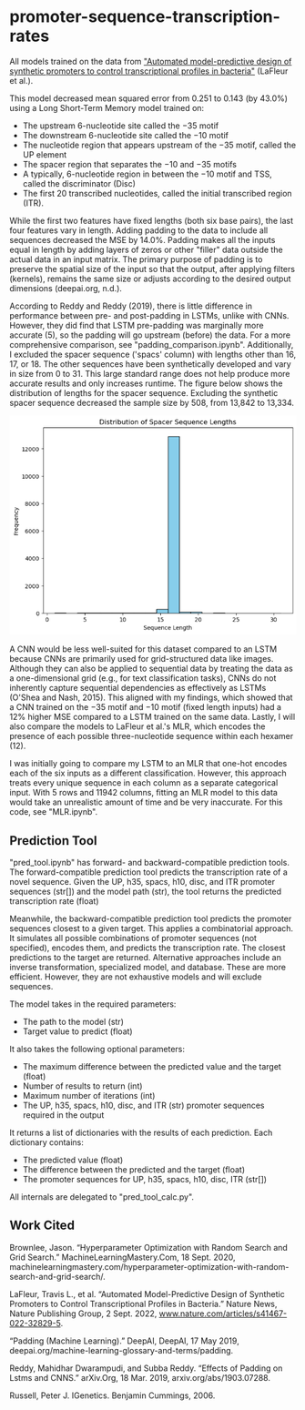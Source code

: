 # promoter-sequence-transcription-rates

All models trained on the data from ["Automated model-predictive design of synthetic promoters to control transcriptional profiles in bacteria"](https://www.nature.com/articles/s41467-022-32829-5) (LaFleur et al.).

This model decreased mean squared error from 0.251 to 0.143 (by 43.0%) using a Long Short-Term Memory model trained on:
* The upstream 6-nucleotide site called the −35 motif
* The downstream 6-nucleotide site called the −10 motif
* The nucleotide region that appears upstream of the −35 motif, called the UP element
* The spacer region that separates the −10 and −35 motifs
* A typically, 6-nucleotide region in between the −10 motif and TSS, called the discriminator (Disc)
* The first 20 transcribed nucleotides, called the initial transcribed region (ITR).

While the first two features have fixed lengths (both six base pairs), the last four features vary in length. Adding padding to the data to include all sequences decreased the MSE by 14.0%. Padding makes all the inputs equal in length by adding layers of zeros or other "filler" data outside the actual data in an input matrix. The primary purpose of padding is to preserve the spatial size of the input so that the output, after applying filters (kernels), remains the same size or adjusts according to the desired output dimensions (deepai.org, n.d.). 

According to Reddy and Reddy (2019), there is little difference in performance between pre- and post-padding in LSTMs, unlike with CNNs. However, they did find that LSTM pre-padding was marginally more accurate (5), so the padding will go upstream (before) the data. For a more comprehensive comparison, see "padding_comparison.ipynb". Additionally, I excluded the spacer sequence ('spacs' column) with lengths other than 16, 17, or 18. The other sequences have been synthetically developed and vary in size from 0 to 31. This large standard range does not help produce more accurate results and only increases runtime. The figure below shows the distribution of lengths for the spacer sequence. Excluding the synthetic spacer sequence decreased the sample size by 508, from 13,842 to 13,334.

![distribution of spacer sequence lengths](supporting_documents/spacer_lengths.png)

A CNN would be less well-suited for this dataset compared to an LSTM because CNNs are primarily used for grid-structured data like images. Although they can also be applied to sequential data by treating the data as a one-dimensional grid (e.g., for text classification tasks), CNNs do not inherently capture sequential dependencies as effectively as LSTMs (O'Shea and Nash, 2015). This aligned with my findings, which showed that a CNN trained on the −35 motif and −10 motif (fixed length inputs) had a 12% higher MSE compared to a LSTM trained on the same data. Lastly, I will also compare the models to LaFleur et al.'s MLR, which encodes the presence of each possible three-nucleotide sequence within each hexamer (12).

I was initially going to compare my LSTM to an MLR that one-hot encodes each of the six inputs as a different classification. However, this approach treats every unique sequence in each column as a separate categorical input. With 5 rows and 11942 columns, fitting an MLR model to this data would take an unrealistic amount of time and be very inaccurate. For this code, see "MLR.ipynb".

## Prediction Tool

"pred_tool.ipynb" has forward- and backward-compatible prediction tools. The forward-compatible prediction tool predicts the transcription rate of a novel sequence. Given the UP, h35, spacs, h10, disc, and ITR promoter sequences (str[]) and the model path (str), the tool returns the predicted transcription rate (float)

Meanwhile, the backward-compatible prediction tool predicts the promoter sequences closest to a given target. This applies a combinatorial approach. It simulates all possible combinations of promoter sequences (not specified), encodes them, and predicts the transcription rate. The closest predictions to the target are returned. Alternative approaches include an inverse transformation, specialized model, and database. These are more efficient. However, they are not exhaustive models and will exclude sequences.

The model takes in the required parameters:
* The path to the model (str)
* Target value to predict (float)

It also takes the following optional parameters:
* The maximum difference between the predicted value and the target (float)
* Number of results to return (int)
* Maximum number of iterations (int)
* The UP, h35, spacs, h10, disc, and ITR (str) promoter sequences required in the output

It returns a list of dictionaries with the results of each prediction. Each dictionary contains:
* The predicted value (float)
* The difference between the predicted and the target (float)
* The promoter sequences for UP, h35, spacs, h10, disc, ITR (str[])

All internals are delegated to "pred_tool_calc.py".

## Work Cited

Brownlee, Jason. “Hyperparameter Optimization with Random Search and Grid Search.” MachineLearningMastery.Com, 18 Sept. 2020, machinelearningmastery.com/hyperparameter-optimization-with-random-search-and-grid-search/.

LaFleur, Travis L., et al. “Automated Model-Predictive Design of Synthetic Promoters to Control Transcriptional Profiles in Bacteria.” Nature News, Nature Publishing Group, 2 Sept. 2022, www.nature.com/articles/s41467-022-32829-5.

“Padding (Machine Learning).” DeepAI, DeepAI, 17 May 2019, deepai.org/machine-learning-glossary-and-terms/padding.

Reddy, Mahidhar Dwarampudi, and Subba Reddy. “Effects of Padding on Lstms and CNNS.” arXiv.Org, 18 Mar. 2019, arxiv.org/abs/1903.07288.

Russell, Peter J. IGenetics. Benjamin Cummings, 2006.
